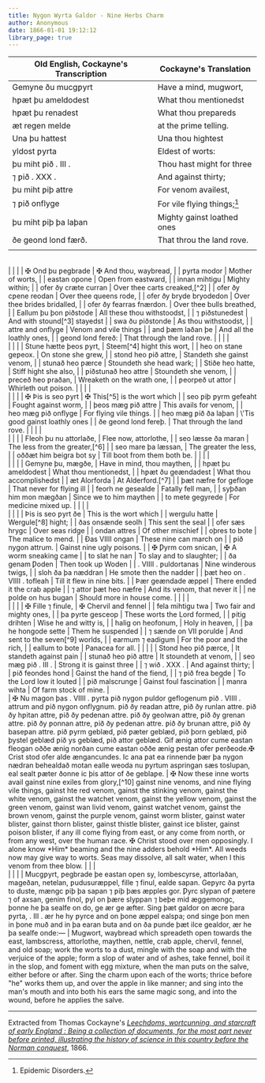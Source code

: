 ```yaml
---
title: Nygon Wyrta Galdor - Nine Herbs Charm
author: Anonymous
date: 1866-01-01 19:12:12
library_page: true
---
```


| Old English, Cockayne's Transcription | Cockayne's Translation |
|--- | --- |
| Gemyne ðu mucgƿyrt | Have a mind, mugwort, |
| hƿæt þu ameldodest | What thou mentionedst |
| hƿæt þu renadest | What thou prepareds
| æt regen melde | at the prime telling. |
| Una þu hattest | Una thou hightest |
| yldost ƿyrta | Eldest of worts: |
| þu miht ƿið . III . | Thou hast might for three |
| ⁊ ƿið . XXX . | And against thirty; |
|þu miht ƿiþ attre | For venom availest, |
| ⁊ ƿið onflyge | For vile flying things;[^1] |
| þu miht ƿiþ þa laþan | Mighty gainst loathed ones |
| ðe geond lond færð. | That throu the land rove. |
|  |  |
<br>
|  |  |
| ✠ Ond þu ƿegbrade | ✠ And thou, waybread, |
| ƿyrta modor | Mother of worts, |
| eastan opone | Open from eastward, |
| innan mihtigu | Mighty within; |
| ofer ðy cræte curran | Over thee carts creaked,[^2] |
| ofer ðy cƿene reodan | Over thee queens rode, |
| ofer ðy bryde bryodedon | Over thee brides bridalled, |
| ofer ðy fearras fnærdon. | Over thee bulls breathed, |
| Eallum þu þon ƿiðstode | All these thou withstoodst, |
| ⁊ ƿiðstunedest | And with stound[^3] stayedst |
| swa ðu ƿiðstonde | As thou withstoodst, |
| attre and onflyge | Venom and vile things |
| and þæm laðan þe | And all the loathly ones, |
| geond lond fereð: | That through the land rove. |
|  |  |
<br>
|  |  |
| Stune hætte þeos ƿyrt, | Steem[^4] hight this wort, |
| heo on stane geƿeox. | On stone she grew, |
| stond heo ƿið attre, | Standeth she gainst venom, |
| stunað heo ƿærce | Stoundeth she head wark; |
| Stiðe heo hatte, | Stiff hight she also, |
| ƿiðstunað heo attre | Stoundeth she venom, |
| ƿreceð heo ƿraðan, | Wreaketh on the wrath one, |
| ƿeorpeð ut attor | Whirleth out poison. |
|  |  |
<br>
|  |  |
| ✠ Þis is seo ƿyrt | ✠ This[^5] is the wort which |
| seo ƿiþ ƿyrm gefeaht | Fought against worm, |
| þeos mæg ƿið attre | This avails for venom, |
| heo mæg ƿið onflyge | For flying vile things. |
| heo mæg ƿið ða laþan | \'Tis good gainst loathly ones |
| ðe geond lond fereþ. | That through the land rove. |
|  |  |
<br>
|  |  |
| Fleoh þu nu attorlaðe, | Flee now, attorlothe, |
| seo læsse ða maran | The less from the greater,[^6] |
| seo mare þa læssan, | The greater the less, |
| oððæt him beigra bot sy | Till boot from them both be. |
|  |  |
<br>
|  |  |
| Gemyne þu, mægðe, | Have in mind, thou maythen, |
| hƿæt þu ameldodest | What thou mentionedst, |
| hƿæt ðu geændadest |  What thou accomplishedst |
| æt Alorforda | At Alderford.[^7] |
| þæt næfre for gefloge | That never for flying ill |
| feorh ne gesealde | Fatally fell man, |
| syþðan him mon mægðan | Since we to him maythen |
| to mete gegyrede | For medicine mixed up. |
|  |  |
<br>
|  |  |
| Þis is seo ƿyrt ðe | This is the wort which |
| wergulu hatte | Wergule[^8] hight; |
| ðas onsænde seolh | This sent the seal |
| ofer sæs hrygc | Over seas ridge |
| ondan attres | Of other mischief |
| oþres to bote | The malice to mend. |
| Ðas VIIII ongan | These nine can march on |
| ƿið nygon attrum. | Gainst nine ugly poisons. |
| ✠ Ƿyrm com snican, | ✠ A worm sneaking came |
| to slat he nan | To slay and to slaughter; |
| ða genam Ƿoden | Then took up Woden |
| . VIIII . ƿuldortanas | Nine winderous twigs, |
| sloh ða þa næddran | He smote then the nadder |
| þæt heo on . VIIII . tofleah | Till it flew in nine bits. |
| Þær geændade æppel | There ended it the crab apple |
| ⁊ attor þæt heo næfre | And its venom, that never it |
| ne ƿolde on hus bugan | Should more in house come. |
|  |  |
<br>
|  |  |
| ✠ Fille ⁊ finule, | ✠ Chervil and fennel |
| fela mihtigu twa | Two fair and mighty ones, |
| þa ƿyrte gesceop | These worts the Lord formed, |
| ƿitig drihten | Wise he and witty is, |
| halig on heofonum, | Holy in heaven, |
| þa he hongode sette | Them he suspended |
| ⁊ sænde on VII ƿorulde | And sent to the seven[^9] worlds, |
| earmum ⁊ eadigum | For the poor and the rich, |
| eallum to bote | Panacea for all. |
|  |  |
| Stond heo ƿið ƿærce, | It standeth against pain |
| stunað heo ƿið attre | It stoundeth at venom, |
| seo mæg ƿið . III . | Strong it is gainst three |
| ⁊ wið . XXX . | And against thirty; |
| ƿið feondes hond | Gainst the hand of the fiend, |
| ⁊ ƿið frea begde | To the Lord low it louted |
| ƿið malscrunge | Gainst foul fascination |
| manra wihta | Of farm stock of mine. |
<br>
| ✠ Nu magon þas . VIIII . ƿyrta ƿið nygon ƿuldor geflogenum ƿið . VIIII . attrum and ƿið nygon onflygnum. ƿið ðy readan attre, ƿið ðy runlan attre. ƿið ðy hƿitan attre, ƿið ðy ƿedenan attre. ƿið ðy geolwan attre, ƿið ðy grenan attre. ƿið ðy ƿonnan attre, ƿið ðy ƿedenan attre. ƿið ðy brunan attre, ƿið ðy baseƿan attre. ƿið ƿyrm geblæd, ƿið ƿæter geblæd, ƿið þorn geblæd, ƿið þystel geblæd ƿið ys geblæd, ƿið attor geblæd. Gif ænig attor cume eastan fleogan oððe ænig norðan cume eastan oððe ænig ƿestan ofer ƿerðeode.✠ Crist stod ofer alde ængancundes. Ic ana ƿat ea rinnende þær þa nygon nædran behealdað motan ealle weoda nu ƿyrtum aspringan sæs toslupan, eal sealt ƿæter ðonne ic þis attor of ðe geblaƿe. | ✠ Now these inne worts avail gainst nine exiles from glory,[^10] gainst nine venoms, and nine flying vile things, gainst hte red venom, gainst the stinking venom, gainst the white venom, gainst the watchet venom, gainst the yellow venom, gainst the green venom, gainst wan livid venom, gainst watchet venom, gainst the brown venom, gainst the purple venom, gainst worm blister, gainst water blister, gainst thorn blister, gainst thistle blister, gainst ice blister, gainst poison blister, if any ill come flying from east, or any come from north, or from any west, over the human race. ✠ Christ stood over men opposingly. I alone know *Him* beaming and the nine adders behold *Him*. All weeds now may give way to worts. Seas may dissolve, all salt water, when I this venom from thee blow.
|  |  |
<br>
|  |  |
| Mucgƿyrt, ƿegbrade þe eastan open sy, lombescyrse, attorlaðan, mageðan, netelan, ƿudusuræppel, fille ⁊ finul, ealde sapan. Geƿyrc ða ƿyrta to duste, mængc ƿiþ þa sapan ⁊ ƿiþ þæs æpples gor. Ƿyrc slypan of ƿætere ⁊ of axsan, genim finol, ƿyl on þære slyppan ⁊ beþe mid æggemongc, þonne he þa sealfe on do, ge ær ge æfter. Sing þæt galdor on æcre þara ƿyrta, . III . ær he hy ƿyrce and on þone æppel ealsƿa; ond singe þon men in þone muð and in þa earan buta and on ða ƿunde þæt ilce gealdor, ær he þa sealfe onde:— | Mugwort, waybread which spreadeth open towards the east, lambscress, attorlothe, maythen, nettle, crab apple, chervil, fennel, and old soap; work the worts to a dust, mingle with the soap and with the verjuice of the apple; form a slop of water and of ashes, take fennel, boil it in the slop, and foment with egg mixture, when the man puts on the salve, either before or after. Sing the charm upon each of the worts; thrice before "he" works them up, and over the apple in like manner; and sing into the man's mouth and into both his ears the same magic song, and into the wound, before he applies the salve. 

<hr>

Extracted from Thomas Cockayne's [*Leechdoms, wortcunning, and starcraft of early England : Being a collection of documents, for the most part never before printed, illustrating the history of science in this country before the Norman conquest*](https://archive.org/details/leechdomswortcu01pedagoog/page/30/mode/2up), 1866.

[^1]: Epidemic Disorders.
[^2]: The waybread takes half its name from growing by waysides.
[^3]: stound, (*a stunning noise*; gestun,) is used by Drayton.
[^4]: Watercress; the fiery pungency of its flavour is, perhaps, the origin of the name; for Stiem is *conflagration*.
[^5]: Attorlothe.
[^6]: The blind nettle.
[^7]: The allusion is dark. There is a place of the name in Norfolk.
[^8]: The crab apple.
[^9]: The seven spheres in which the seven planets revolve, the earth being the center of observation.
[^10]: Glory banished ones; devils. The alliterative measure continues, which some error at North.